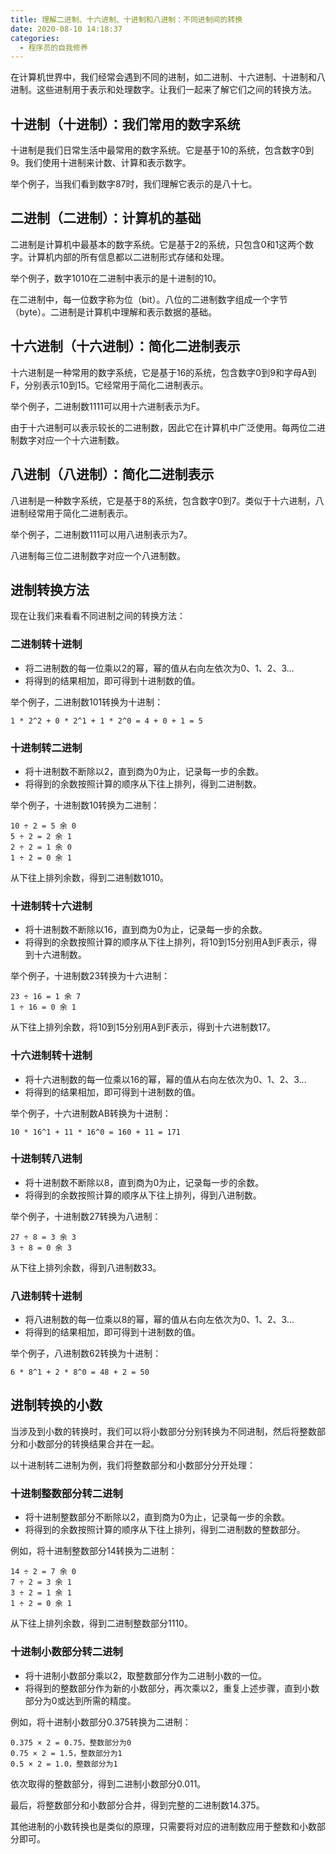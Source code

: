 ```yaml
---
title: 理解二进制、十六进制、十进制和八进制：不同进制间的转换
date: 2020-08-10 14:18:37
categories:
  - 程序员的自我修养
---
```


在计算机世界中，我们经常会遇到不同的进制，如二进制、十六进制、十进制和八进制。这些进制用于表示和处理数字。让我们一起来了解它们之间的转换方法。

## 十进制（十进制）：我们常用的数字系统

十进制是我们日常生活中最常用的数字系统。它是基于10的系统，包含数字0到9。我们使用十进制来计数、计算和表示数字。

举个例子，当我们看到数字87时，我们理解它表示的是八十七。

## 二进制（二进制）：计算机的基础

二进制是计算机中最基本的数字系统。它是基于2的系统，只包含0和1这两个数字。计算机内部的所有信息都以二进制形式存储和处理。

举个例子，数字1010在二进制中表示的是十进制的10。

在二进制中，每一位数字称为位（bit）。八位的二进制数字组成一个字节（byte）。二进制是计算机中理解和表示数据的基础。

## 十六进制（十六进制）：简化二进制表示

十六进制是一种常用的数字系统，它是基于16的系统，包含数字0到9和字母A到F，分别表示10到15。它经常用于简化二进制表示。

举个例子，二进制数1111可以用十六进制表示为F。

由于十六进制可以表示较长的二进制数，因此它在计算机中广泛使用。每两位二进制数字对应一个十六进制数。

## 八进制（八进制）：简化二进制表示

八进制是一种数字系统，它是基于8的系统，包含数字0到7。类似于十六进制，八进制经常用于简化二进制表示。

举个例子，二进制数111可以用八进制表示为7。

八进制每三位二进制数字对应一个八进制数。

## 进制转换方法

现在让我们来看看不同进制之间的转换方法：

### 二进制转十进制

- 将二进制数的每一位乘以2的幂，幂的值从右向左依次为0、1、2、3...
- 将得到的结果相加，即可得到十进制数的值。

举个例子，二进制数101转换为十进制：

```
1 * 2^2 + 0 * 2^1 + 1 * 2^0 = 4 + 0 + 1 = 5
```

### 十进制转二进制

- 将十进制数不断除以2，直到商为0为止，记录每一步的余数。
- 将得到的余数按照计算的顺序从下往上排列，得到二进制数。

举个例子，十进制数10转换为二进制：

```
10 ÷ 2 = 5 余 0
5 ÷ 2 = 2 余 1
2 ÷ 2 = 1 余 0
1 ÷ 2 = 0 余 1
```

从下往上排列余数，得到二进制数1010。

### 十进制转十六进制

- 将十进制数不断除以16，直到商为0为止，记录每一步的余数。
- 将得到的余数按照计算的顺序从下往上排列，将10到15分别用A到F表示，得到十六进制数。

举个例子，十进制数23转换为十六进制：

```
23 ÷ 16 = 1 余 7
1 ÷ 16 = 0 余 1
```

从下往上排列余数，将10到15分别用A到F表示，得到十六进制数17。

### 十六进制转十进制

- 将十六进制数的每一位乘以16的幂，幂的值从右向左依次为0、1、2、3...
- 将得到的结果相加，即可得到十进制数的值。

举个例子，十六进制数AB转换为十进制：

```
10 * 16^1 + 11 * 16^0 = 160 + 11 = 171
```

### 十进制转八进制

- 将十进制数不断除以8，直到商为0为止，记录每一步的余数。
- 将得到的余数按照计算的顺序从下往上排列，得到八进制数。

举个例子，十进制数27转换为八进制：

```
27 ÷ 8 = 3 余 3
3 ÷ 8 = 0 余 3
```

从下往上排列余数，得到八进制数33。

### 八进制转十进制

- 将八进制数的每一位乘以8的幂，幂的值从右向左依次为0、1、2、3...
- 将得到的结果相加，即可得到十进制数的值。

举个例子，八进制数62转换为十进制：

```
6 * 8^1 + 2 * 8^0 = 48 + 2 = 50
```



## 进制转换的小数

当涉及到小数的转换时，我们可以将小数部分分别转换为不同进制，然后将整数部分和小数部分的转换结果合并在一起。

以十进制转二进制为例，我们将整数部分和小数部分分开处理：

### 十进制整数部分转二进制

- 将十进制整数部分不断除以2，直到商为0为止，记录每一步的余数。
- 将得到的余数按照计算的顺序从下往上排列，得到二进制数的整数部分。

例如，将十进制整数部分14转换为二进制：

```
14 ÷ 2 = 7 余 0
7 ÷ 2 = 3 余 1
3 ÷ 2 = 1 余 1
1 ÷ 2 = 0 余 1
```

从下往上排列余数，得到二进制整数部分1110。

### 十进制小数部分转二进制

- 将十进制小数部分乘以2，取整数部分作为二进制小数的一位。
- 将得到的整数部分作为新的小数部分，再次乘以2，重复上述步骤，直到小数部分为0或达到所需的精度。

例如，将十进制小数部分0.375转换为二进制：

```
0.375 × 2 = 0.75，整数部分为0
0.75 × 2 = 1.5，整数部分为1
0.5 × 2 = 1.0，整数部分为1
```

依次取得的整数部分，得到二进制小数部分0.011。

最后，将整数部分和小数部分合并，得到完整的二进制数14.375。

其他进制的小数转换也是类似的原理，只需要将对应的进制数应用于整数和小数部分即可。
